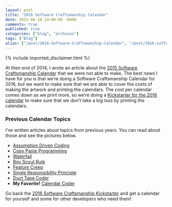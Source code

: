 ```yaml
---
layout: post
title: "2016 Software Craftsmanship Calendar"
date: 2015-06-10 14:00:00 -0400
comments: true
published: true
categories: ["blog", "archives"]
tags: ["Blog"]
alias: ["/post/2016-Software-Craftsmanship-Calendar", "/post/2016-software-craftsmanship-calendar"]
---
```

<!-- more -->
{% include imported_disclaimer.html %}
<p>At then end of 2014, I wrote an article about the <a href="http://brendan.enrick.com/post/2015-Software-Craftsmanship-Calendar" target="_blank">2015 Software Craftsmanship Calendar</a> that we were not able to make. The best news I have for you is that we’re doing a Software Craftsmanship Calendar for 2016, but we want to make sure that we are able to cover the costs of making the artwork and printing the calendars. The cost per calendar comes down as we print more, so we’re doing a <a href="https://www.kickstarter.com/projects/988315286/software-craftsmanship-calendar-2016" target="_blank">Kickstarter for the 2016 calendar</a> to make sure that we don’t take a big loss by printing the calendars.</p> <h3></h3> <h3>Previous Calendar Topics</h3> <p>I’ve written articles about topics from previous years. You can read about those and see the pictures below.</p> <ul> <li><a href="http://brendan.enrick.com/post/Assumption-Driven-Coding" target="_blank">Assumption Driven Coding</a></li> <li><a href="http://brendan.enrick.com/post/Copy-Paste-Programming" target="_blank">Copy Paste Programming</a></li> <li><a href="http://brendan.enrick.com/post/Waterfail" target="_blank">Waterfail</a></li> <li><a href="http://brendan.enrick.com/post/Boy-Scout-Rule" target="_blank">Boy Scout Rule</a></li> <li><a href="http://brendan.enrick.com/post/Feature-Creep" target="_blank">Feature Creep</a></li> <li><a href="http://brendan.enrick.com/post/Single-Responsibility-Principle" target="_blank">Single Responsibility Principle</a></li> <li><a href="http://brendan.enrick.com/post/Duct-Tape-Coder" target="_blank">Duct Tape Coder</a></li> <li><strong>My Favorite!</strong> <a href="http://brendan.enrick.com/post/Calendar-Coder" target="_blank">Calendar Coder</a></li></ul> <p>Go back the <a href="https://www.kickstarter.com/projects/988315286/software-craftsmanship-calendar-2016" target="_blank">2016 Software Craftsmanship Kickstarter</a> and get a calendar for yourself and some for other developers who need them!</p>
